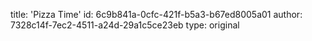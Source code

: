 title: 'Pizza Time'
id: 6c9b841a-0cfc-421f-b5a3-b67ed8005a01
author: 7328c14f-7ec2-4511-a24d-29a1c5ce23eb
type: original

